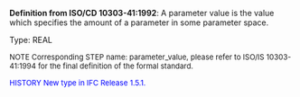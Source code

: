 **Definition from ISO/CD 10303-41:1992**: A parameter value is the value which specifies the amount of a parameter in some parameter space.

Type: REAL

> <font size="-1">
  NOTE Corresponding STEP name: parameter_value, please refer to ISO/IS 10303-41:1994
  for the final definition of the formal standard.
</font>

> <font size="-1" color="#0000FF">
  HISTORY New type in IFC Release 1.5.1.
</font>